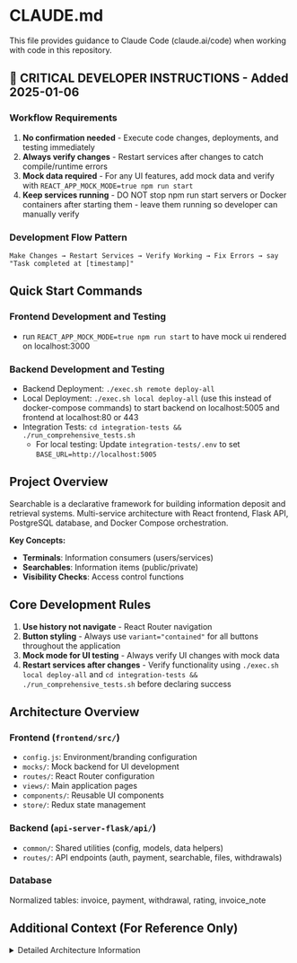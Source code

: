 # CLAUDE.md

This file provides guidance to Claude Code (claude.ai/code) when working with code in this repository.

## 🚨 CRITICAL DEVELOPER INSTRUCTIONS - Added 2025-01-06

### Workflow Requirements
1. **No confirmation needed** - Execute code changes, deployments, and testing immediately
2. **Always verify changes** - Restart services after changes to catch compile/runtime errors 
5. **Mock data required** - For any UI features, add mock data and verify with `REACT_APP_MOCK_MODE=true npm run start`
6. **Keep services running** - DO NOT stop npm run start servers or Docker containers after starting them - leave them running so developer can manually verify

### Development Flow Pattern
```
Make Changes → Restart Services → Verify Working → Fix Errors → say "Task completed at [timestamp]"
```

## Quick Start Commands

### Frontend Development and Testing
 - run `REACT_APP_MOCK_MODE=true npm run start` to have mock ui rendered on localhost:3000

### Backend Development and Testing
- Backend Deployment: `./exec.sh remote deploy-all` 
- Local Deployment: `./exec.sh local deploy-all` (use this instead of docker-compose commands) to start backend on localhost:5005 and frontend at localhost:80 or 443
- Integration Tests: `cd integration-tests && ./run_comprehensive_tests.sh`
  - For local testing: Update `integration-tests/.env` to set `BASE_URL=http://localhost:5005`

## Project Overview

Searchable is a declarative framework for building information deposit and retrieval systems. Multi-service architecture with React frontend, Flask API, PostgreSQL database, and Docker Compose orchestration.

**Key Concepts:**
- **Terminals**: Information consumers (users/services) 
- **Searchables**: Information items (public/private)
- **Visibility Checks**: Access control functions

## Core Development Rules

1. **Use history not navigate** - React Router navigation
2. **Button styling** - Always use `variant="contained"` for all buttons throughout the application
3. **Mock mode for UI testing** - Always verify UI changes with mock data
4. **Restart services after changes** - Verify functionality using `./exec.sh local deploy-all` and `cd integration-tests && ./run_comprehensive_tests.sh` before declaring success

## Architecture Overview

### Frontend (`frontend/src/`)
- `config.js`: Environment/branding configuration
- `mocks/`: Mock backend for UI development
- `routes/`: React Router configuration  
- `views/`: Main application pages
- `components/`: Reusable UI components
- `store/`: Redux state management

### Backend (`api-server-flask/api/`)
- `common/`: Shared utilities (config, models, data helpers)
- `routes/`: API endpoints (auth, payment, searchable, files, withdrawals)

### Database
Normalized tables: invoice, payment, withdrawal, rating, invoice_note

## Additional Context (For Reference Only)

<details>
<summary>Detailed Architecture Information</summary>

### Multi-service architecture with Docker Compose:
- **Frontend**: React/Material-UI app with authentication and payment flows
- **Flask API**: Python backend with JWT auth, payment processing, and database operations  
- **File Server**: Separate service for file storage/retrieval
- **PostgreSQL**: Primary database with proper normalized tables
- **NGINX**: Reverse proxy and static file serving
- **Background Service**: Background task processing
- **USDT API**: Ethereum-based USDT transactions

### Frontend Structure Details (`frontend/src/`)
- **`config.js`**: Environment-specific configuration and branding
- **`mocks/`**: Mock backend system for UI development without backend
- **`routes/`**: React Router configuration for different user types
- **`views/`**: Main application pages (searchables, payments, profile)
- **`components/`**: Reusable UI components
- **`store/`**: Redux state management
- **`utils/`**: Authentication guards and utilities

### Backend Structure Details (`api-server-flask/api/`)
- **`common/`**: Shared utilities and configuration
  - `config.py`: Database and app configuration
  - `models.py`: SQLAlchemy database models
  - `data_helpers.py`: Database CRUD operations
  - `payment_helpers.py`: Payment business logic
- **`routes/`**: API endpoints organized by domain
  - `auth.py`: Authentication and user management
  - `payment.py`: Invoice creation and payment processing
  - `searchable.py`: Core searchable CRUD operations
  - `files.py`: File upload/download operations
  - `withdrawals.py`: USDT and Lightning withdrawals
